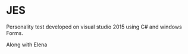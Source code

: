 # JES

Personality test developed on visual studio 2015 using C# and windows Forms.

Along with Elena 

